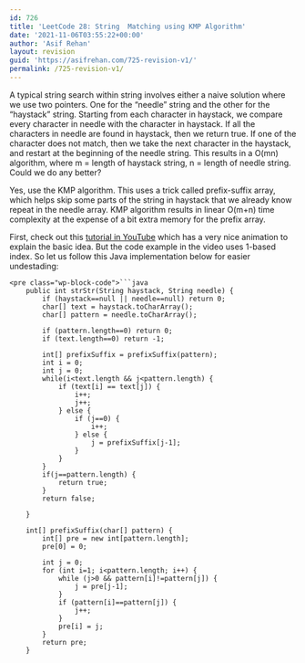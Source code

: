 ```yaml
---
id: 726
title: 'LeetCode 28: String  Matching using KMP Algorithm'
date: '2021-11-06T03:55:22+00:00'
author: 'Asif Rehan'
layout: revision
guid: 'https://asifrehan.com/725-revision-v1/'
permalink: /725-revision-v1/
---
```


A typical string search within string involves either a naive solution where we use two pointers. One for the “needle” string and the other for the “haystack” string. Starting from each character in haystack, we compare every character in needle with the character in haystack. If all the characters in needle are found in haystack, then we return true. If one of the character does not match, then we take the next character in the haystack, and restart at the beginning of the needle string. This results in a O(mn) algorithm, where m = length of haystack string, n = length of needle string. Could we do any better?

Yes, use the KMP algorithm. This uses a trick called prefix-suffix array, which helps skip some parts of the string in haystack that we already know repeat in the needle array. KMP algorithm results in linear O(m+n) time complexity at the expense of a bit extra memory for the prefix array.

First, check out this [tutorial in YouTube](https://www.youtube.com/watch?v=5i7oKodCRJo) which has a very nice animation to explain the basic idea. But the code example in the video uses 1-based index. So let us follow this Java implementation below for easier undestading:

```
<pre class="wp-block-code">```java
    public int strStr(String haystack, String needle) {
        if (haystack==null || needle==null) return 0;
        char[] text = haystack.toCharArray();
        char[] pattern = needle.toCharArray();

        if (pattern.length==0) return 0;
        if (text.length==0) return -1;

        int[] prefixSuffix = prefixSuffix(pattern);
        int i = 0;
        int j = 0;
        while(i<text.length && j<pattern.length) {
            if (text[i] == text[j]) {
                i++;
                j++;
            } else {
                if (j==0) {
                    i++;
                } else {
                    j = prefixSuffix[j-1];
                }
            }
        }
        if(j==pattern.length) {
            return true;
        }
        return false;

    }

    int[] prefixSuffix(char[] pattern) {
        int[] pre = new int[pattern.length];
        pre[0] = 0;
        
        int j = 0;
        for (int i=1; i<pattern.length; i++) {
            while (j>0 && pattern[i]!=pattern[j]) {
                j = pre[j-1];
            }
            if (pattern[i]==pattern[j]) {
                j++;
            }
            pre[i] = j;
        }
        return pre;
    }
```
```